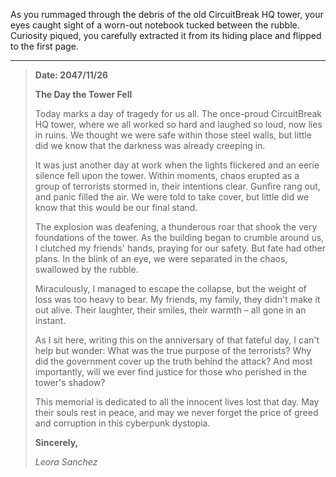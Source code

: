 As you rummaged through the debris of the old CircuitBreak HQ tower, your eyes caught sight of a worn-out notebook tucked between the rubble. Curiosity piqued, you carefully extracted it from its hiding place and flipped to the first page.

---

> **Date: 2047/11/26**
>
> **The Day the Tower Fell**
>
> Today marks a day of tragedy for us all. The once-proud CircuitBreak HQ tower, where we all worked so hard and laughed so loud, now lies in ruins. We thought we were safe within those steel walls, but little did we know that the darkness was already creeping in.
>
> It was just another day at work when the lights flickered and an eerie silence fell upon the tower. Within moments, chaos erupted as a group of terrorists stormed in, their intentions clear. Gunfire rang out, and panic filled the air. We were told to take cover, but little did we know that this would be our final stand.
>
> The explosion was deafening, a thunderous roar that shook the very foundations of the tower. As the building began to crumble around us, I clutched my friends' hands, praying for our safety. But fate had other plans. In the blink of an eye, we were separated in the chaos, swallowed by the rubble.
>
> Miraculously, I managed to escape the collapse, but the weight of loss was too heavy to bear. My friends, my family, they didn't make it out alive. Their laughter, their smiles, their warmth – all gone in an instant.
>
> As I sit here, writing this on the anniversary of that fateful day, I can't help but wonder: What was the true purpose of the terrorists? Why did the government cover up the truth behind the attack? And most importantly, will we ever find justice for those who perished in the tower's shadow?
>
> This memorial is dedicated to all the innocent lives lost that day. May their souls rest in peace, and may we never forget the price of greed and corruption in this cyberpunk dystopia.
>
> **Sincerely,**
>
> *Leora Sanchez*